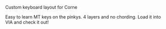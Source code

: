 Custom keyboard layout for Corne

Easy to learn MT keys on the pinkys. 4 layers and no chording. Load it into VIA and check it out!

